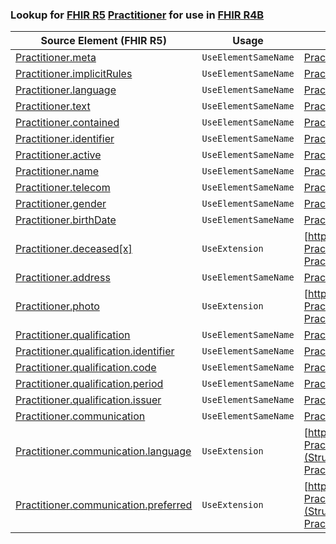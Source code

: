 ### Lookup for [FHIR R5](https://hl7.org/fhir/R5/) [Practitioner](https://hl7.org/fhir/R5/Practitioner.html) for use in [FHIR R4B](https://hl7.org/fhir/R4B/)

| Source Element (FHIR R5) | Usage | Target |
| -------------- | ----- | ------ |
| [Practitioner.meta](https://hl7.org/fhir/R5/Practitioner.html#resource) | `UseElementSameName` | [Practitioner.meta](https://hl7.org/fhir/R4B/Practitioner.html#resource) |
| [Practitioner.implicitRules](https://hl7.org/fhir/R5/Practitioner.html#resource) | `UseElementSameName` | [Practitioner.implicitRules](https://hl7.org/fhir/R4B/Practitioner.html#resource) |
| [Practitioner.language](https://hl7.org/fhir/R5/Practitioner.html#resource) | `UseElementSameName` | [Practitioner.language](https://hl7.org/fhir/R4B/Practitioner.html#resource) |
| [Practitioner.text](https://hl7.org/fhir/R5/Practitioner.html#resource) | `UseElementSameName` | [Practitioner.text](https://hl7.org/fhir/R4B/Practitioner.html#resource) |
| [Practitioner.contained](https://hl7.org/fhir/R5/Practitioner.html#resource) | `UseElementSameName` | [Practitioner.contained](https://hl7.org/fhir/R4B/Practitioner.html#resource) |
| [Practitioner.identifier](https://hl7.org/fhir/R5/Practitioner.html#resource) | `UseElementSameName` | [Practitioner.identifier](https://hl7.org/fhir/R4B/Practitioner.html#resource) |
| [Practitioner.active](https://hl7.org/fhir/R5/Practitioner.html#resource) | `UseElementSameName` | [Practitioner.active](https://hl7.org/fhir/R4B/Practitioner.html#resource) |
| [Practitioner.name](https://hl7.org/fhir/R5/Practitioner.html#resource) | `UseElementSameName` | [Practitioner.name](https://hl7.org/fhir/R4B/Practitioner.html#resource) |
| [Practitioner.telecom](https://hl7.org/fhir/R5/Practitioner.html#resource) | `UseElementSameName` | [Practitioner.telecom](https://hl7.org/fhir/R4B/Practitioner.html#resource) |
| [Practitioner.gender](https://hl7.org/fhir/R5/Practitioner.html#resource) | `UseElementSameName` | [Practitioner.gender](https://hl7.org/fhir/R4B/Practitioner.html#resource) |
| [Practitioner.birthDate](https://hl7.org/fhir/R5/Practitioner.html#resource) | `UseElementSameName` | [Practitioner.birthDate](https://hl7.org/fhir/R4B/Practitioner.html#resource) |
| [Practitioner.deceased[x]](https://hl7.org/fhir/R5/Practitioner.html#resource) | `UseExtension` | [http://hl7.org/fhir/5.0/StructureDefinition/extension-Practitioner.deceased](StructureDefinition-ext-R5-Practitioner.deceased.html) |
| [Practitioner.address](https://hl7.org/fhir/R5/Practitioner.html#resource) | `UseElementSameName` | [Practitioner.address](https://hl7.org/fhir/R4B/Practitioner.html#resource) |
| [Practitioner.photo](https://hl7.org/fhir/R5/Practitioner.html#resource) | `UseExtension` | [http://hl7.org/fhir/5.0/StructureDefinition/extension-Practitioner.photo](StructureDefinition-ext-R5-Practitioner.photo.html) |
| [Practitioner.qualification](https://hl7.org/fhir/R5/Practitioner.html#resource) | `UseElementSameName` | [Practitioner.qualification](https://hl7.org/fhir/R4B/Practitioner.html#resource) |
| [Practitioner.qualification.identifier](https://hl7.org/fhir/R5/Practitioner.html#resource) | `UseElementSameName` | [Practitioner.qualification.identifier](https://hl7.org/fhir/R4B/Practitioner.html#resource) |
| [Practitioner.qualification.code](https://hl7.org/fhir/R5/Practitioner.html#resource) | `UseElementSameName` | [Practitioner.qualification.code](https://hl7.org/fhir/R4B/Practitioner.html#resource) |
| [Practitioner.qualification.period](https://hl7.org/fhir/R5/Practitioner.html#resource) | `UseElementSameName` | [Practitioner.qualification.period](https://hl7.org/fhir/R4B/Practitioner.html#resource) |
| [Practitioner.qualification.issuer](https://hl7.org/fhir/R5/Practitioner.html#resource) | `UseElementSameName` | [Practitioner.qualification.issuer](https://hl7.org/fhir/R4B/Practitioner.html#resource) |
| [Practitioner.communication](https://hl7.org/fhir/R5/Practitioner.html#resource) | `UseElementSameName` | [Practitioner.communication](https://hl7.org/fhir/R4B/Practitioner.html#resource) |
| [Practitioner.communication.language](https://hl7.org/fhir/R5/Practitioner.html#resource) | `UseExtension` | [http://hl7.org/fhir/5.0/StructureDefinition/extension-Practitioner.communication.language](StructureDefinition-ext-R5-Practitioner.co.language.html) |
| [Practitioner.communication.preferred](https://hl7.org/fhir/R5/Practitioner.html#resource) | `UseExtension` | [http://hl7.org/fhir/5.0/StructureDefinition/extension-Practitioner.communication.preferred](StructureDefinition-ext-R5-Practitioner.co.preferred.html) |
